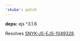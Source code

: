 ```yaml
---
'skuba': patch
---
```


**deps:** ejs ^3.1.6

Resolves [SNYK-JS-EJS-1049328](https://app.snyk.io/vuln/SNYK-JS-EJS-1049328).
